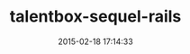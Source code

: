 ---
layout: post
title:  "talentbox-sequel-rails"
repo:   "TalentBox/sequel-rails"
date:   2015-02-18 17:14:33
gemurl: https://github.com/TalentBox/sequel-rails
---